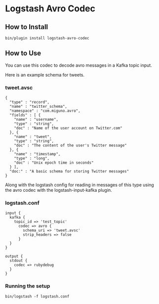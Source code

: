 Logstash Avro Codec
===================

How to Install
--------------

```
bin/plugin install logstash-avro-codec
```

How to Use
----------
You can use this codec to decode avro messages
in a Kafka topic input.

Here is an example schema for tweets.

### tweet.avsc
```
{
  "type" : "record",
  "name" : "twitter_schema",
  "namespace" : "com.miguno.avro",
  "fields" : [ {
    "name" : "username",
    "type" : "string",
    "doc" : "Name of the user account on Twitter.com"
  }, {
    "name" : "tweet",
    "type" : "string",
    "doc" : "The content of the user's Twitter message"
  }, {
    "name" : "timestamp",
    "type" : "long",
    "doc" : "Unix epoch time in seconds"
  } ],
  "doc:" : "A basic schema for storing Twitter messages"
}
```

Along with the logstash config for reading in messages of this 
type using the avro codec with the logstash-input-kafka plugin.

### logstash.conf

```
input {
  kafka {
    topic_id => 'test_topic'
      codec => avro {
        schema_uri => 'tweet.avsc'
        strip_headers => false
      }
  }
}

output {
  stdout {
    codec => rubydebug
  }
}
```

### Running the setup
```
bin/logstash -f logstash.conf
```
